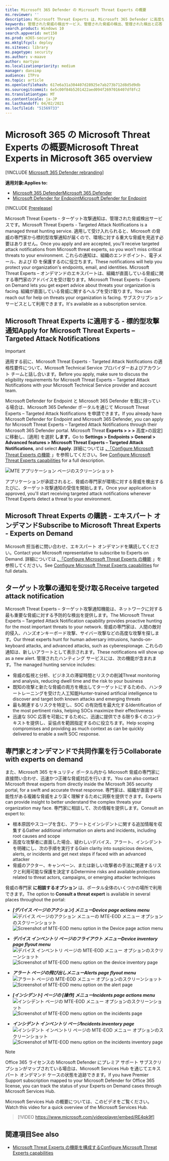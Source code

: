 ```yaml
---
title: Microsoft 365 Defender の Microsoft Threat Experts の概要
ms.reviewer: ''
description: Microsoft Threat Experts は、Microsoft 365 Defender に高度な専門知識を提供します。
keywords: 管理された脅威の検出サービス、管理された脅威の検出、管理された検出と応答 (MDR) サービス、MTE、Microsoft Threat Experts
search.product: Windows 10
search.appverid: met150
ms.prod: m365-security
ms.mktglfcycl: deploy
ms.sitesec: library
ms.pagetype: security
ms.author: v-maave
author: martyav
ms.localizationpriority: medium
manager: dansimp
audience: ITPro
ms.topic: article
ms.openlocfilehash: 617e6a31a304407d28925e7ab273b712d8d5d9db
ms.sourcegitcommit: 6e5c00f84b5201422aed094f2697016407df8fc2
ms.translationtype: MT
ms.contentlocale: ja-JP
ms.lasthandoff: 04/02/2021
ms.locfileid: "51569733"
---
```

# <a name="microsoft-threat-experts-in-microsoft-365-overview"></a><span data-ttu-id="99443-104">Microsoft 365 の Microsoft Threat Experts の概要</span><span class="sxs-lookup"><span data-stu-id="99443-104">Microsoft Threat Experts in Microsoft 365 overview</span></span>

[!INCLUDE [Microsoft 365 Defender rebranding](../includes/microsoft-defender.md)]

<span data-ttu-id="99443-105">**適用対象:**</span><span class="sxs-lookup"><span data-stu-id="99443-105">**Applies to:**</span></span>

- [<span data-ttu-id="99443-106">Microsoft 365 Defender</span><span class="sxs-lookup"><span data-stu-id="99443-106">Microsoft 365 Defender</span></span>](https://go.microsoft.com/fwlink/?linkid=2118804)
- [<span data-ttu-id="99443-107">Microsoft Defender for Endpoint</span><span class="sxs-lookup"><span data-stu-id="99443-107">Microsoft Defender for Endpoint</span></span>](https://go.microsoft.com/fwlink/p/?linkid=2154037)

[!INCLUDE [Prerelease](../includes/prerelease.md)]

<span data-ttu-id="99443-108">Microsoft Threat Experts - ターゲット攻撃通知は、管理された脅威検出サービスです。</span><span class="sxs-lookup"><span data-stu-id="99443-108">Microsoft Threat Experts - Targeted Attack Notifications is a managed threat hunting service.</span></span> <span data-ttu-id="99443-109">適用して受け入れられると、Microsoft の脅威の専門家から標的型攻撃通知が届くので、環境に対する重大な脅威を見逃す必要はありません。</span><span class="sxs-lookup"><span data-stu-id="99443-109">Once you apply and are accepted, you'll receive targeted attack notifications from Microsoft threat experts, so you won't miss critical threats to your environment.</span></span> <span data-ttu-id="99443-110">これらの通知は、組織のエンドポイント、電子メール、および ID を保護するのに役立ちます。</span><span class="sxs-lookup"><span data-stu-id="99443-110">These notifications will help you protect your organization's endpoints, email, and identities.</span></span>
<span data-ttu-id="99443-111">Microsoft Threat Experts – オンデマンドのエキスパートは、組織が直面している脅威に関する専門家のアドバイスを受け取ります。</span><span class="sxs-lookup"><span data-stu-id="99443-111">Microsoft Threat Experts – Experts on Demand lets you get expert advice about threats your organization is facing.</span></span> <span data-ttu-id="99443-112">組織が直面している脅威に関するヘルプを受け取ります。</span><span class="sxs-lookup"><span data-stu-id="99443-112">You can reach out for help on threats your organization is facing.</span></span> <span data-ttu-id="99443-113">サブスクリプション サービスとして利用できます。</span><span class="sxs-lookup"><span data-stu-id="99443-113">It's available as a subscription service.</span></span>

## <a name="apply-for-microsoft-threat-experts--targeted-attack-notifications"></a><span data-ttu-id="99443-114">Microsoft Threat Experts に適用する - 標的型攻撃通知</span><span class="sxs-lookup"><span data-stu-id="99443-114">Apply for Microsoft Threat Experts – Targeted Attack Notifications</span></span>

> [!IMPORTANT]
> <span data-ttu-id="99443-115">適用する前に、Microsoft Threat Experts - Targeted Attack Notifications の適格性要件について、Microsoft Technical Service プロバイダーおよびアカウント チームと話し合います。</span><span class="sxs-lookup"><span data-stu-id="99443-115">Before you apply, make sure to discuss the eligibility requirements for Microsoft Threat Experts – Targeted Attack Notifications  with your Microsoft Technical Service provider and account team.</span></span>

<span data-ttu-id="99443-116">Microsoft Defender for Endpoint と Microsoft 365 Defender を既に持っている場合は、Microsoft 365 Defender ポータルを通じて Microsoft Threat Experts – Targeted Attack Notifications を申請できます。</span><span class="sxs-lookup"><span data-stu-id="99443-116">If you already have Microsoft Defender for Endpoint and Microsoft 365 Defender, you can apply for Microsoft Threat Experts – Targeted Attack Notifications through their Microsoft 365 Defender portal.</span></span> <span data-ttu-id="99443-117">Microsoft Threat **Experts > > >** 高度>の設定] に移動し、[適用] を選択 **します**。</span><span class="sxs-lookup"><span data-stu-id="99443-117">Go to **Settings > Endpoints > General > Advanced features > Microsoft Threat Experts – Targeted Attack Notifications**, and select **Apply**.</span></span> <span data-ttu-id="99443-118">詳細については [、「Configure Microsoft Threat Experts の機能](./configure-microsoft-threat-experts.md) 」を参照してください。</span><span class="sxs-lookup"><span data-stu-id="99443-118">See [Configure Microsoft Threat Experts capabilities](./configure-microsoft-threat-experts.md) for a full description.</span></span>

![MTE アプリケーション ページのスクリーンショット](../../media/mte/mte-collaboratewithmte.png)

<span data-ttu-id="99443-120">アプリケーションが承認されると、脅威の専門家が環境に対する脅威を検出するたびに、ターゲット攻撃通知の受信を開始します。</span><span class="sxs-lookup"><span data-stu-id="99443-120">Once your application is approved, you'll start receiving targeted attack notifications whenever Threat Experts detect a threat to your environment.</span></span>

## <a name="subscribe-to-microsoft-threat-experts---experts-on-demand"></a><span data-ttu-id="99443-121">Microsoft Threat Experts の購読 - エキスパート オンデマンド</span><span class="sxs-lookup"><span data-stu-id="99443-121">Subscribe to Microsoft Threat Experts - Experts on Demand</span></span>

<span data-ttu-id="99443-122">Microsoft 担当者に問い合わせ、エキスパート オンデマンドを購読してください。</span><span class="sxs-lookup"><span data-stu-id="99443-122">Contact your Microsoft representative to subscribe to Experts on Demand.</span></span>  <span data-ttu-id="99443-123">詳細については [、「Configure Microsoft Threat Experts の機能](./configure-microsoft-threat-experts.md) 」を参照してください。</span><span class="sxs-lookup"><span data-stu-id="99443-123">See [Configure Microsoft Threat Experts capabilities](./configure-microsoft-threat-experts.md) for full details.</span></span>

## <a name="receive-targeted-attack-notification"></a><span data-ttu-id="99443-124">ターゲット攻撃の通知を受け取る</span><span class="sxs-lookup"><span data-stu-id="99443-124">Receive targeted attack notification</span></span>

<span data-ttu-id="99443-125">Microsoft Threat Experts – ターゲット攻撃通知機能は、ネットワークに対する最も重要な脅威に対する予防的な検出を提供します。</span><span class="sxs-lookup"><span data-stu-id="99443-125">The Microsoft Threat Experts – Targeted Attack Notification capability provides proactive hunting for the most important threats to your network.</span></span> <span data-ttu-id="99443-126">脅威の専門家は、人間の敵対的侵入、ハンズオンキーボード攻撃、サイバー攻撃などの高度な攻撃を探します。</span><span class="sxs-lookup"><span data-stu-id="99443-126">Our threat experts hunt for human adversary intrusions, hands-on-keyboard attacks, and advanced attacks, such as cyberespionage.</span></span> <span data-ttu-id="99443-127">これらの通知は、新しいアラートとして表示されます。</span><span class="sxs-lookup"><span data-stu-id="99443-127">These notifications will show up as a new alert.</span></span> <span data-ttu-id="99443-128">管理されたハンティング サービスには、次の機能が含まれます。</span><span class="sxs-lookup"><span data-stu-id="99443-128">The managed hunting service includes:</span></span>

- <span data-ttu-id="99443-129">脅威の監視と分析、ビジネスの滞留時間とリスクの削減</span><span class="sxs-lookup"><span data-stu-id="99443-129">Threat monitoring and analysis, reducing dwell time and the risk to your business</span></span>
- <span data-ttu-id="99443-130">既知の攻撃と新たな脅威の両方を検出してターゲットにするための、ハンタートレーニングを受けた人工知能</span><span class="sxs-lookup"><span data-stu-id="99443-130">Hunter-trained artificial intelligence to discover and target both known attacks and emerging threats</span></span>
- <span data-ttu-id="99443-131">最も関連するリスクを特定し、SOC の有効性を最大化する</span><span class="sxs-lookup"><span data-stu-id="99443-131">Identification of the most pertinent risks, helping SOCs maximize their effectiveness</span></span>
- <span data-ttu-id="99443-132">迅速な SOC 応答を可能にするために、迅速に提供できる限り多くのコンテキストを提供し、妥協点を範囲指定するのに役立ちます。</span><span class="sxs-lookup"><span data-stu-id="99443-132">Help scoping compromises and providing as much context as can be quickly delivered to enable a swift SOC response.</span></span>

## <a name="collaborate-with-experts-on-demand"></a><span data-ttu-id="99443-133">専門家とオンデマンドで共同作業を行う</span><span class="sxs-lookup"><span data-stu-id="99443-133">Collaborate with experts on demand</span></span>

<span data-ttu-id="99443-134">また、Microsoft 365 セキュリティ ポータル内から Microsoft 脅威の専門家に直接問い合わせ、迅速かつ正確な脅威対応を行います。</span><span class="sxs-lookup"><span data-stu-id="99443-134">You can also contact Microsoft threat experts from directly inside the Microsoft 365 security portal, for a swift and accurate threat response.</span></span>  <span data-ttu-id="99443-135">専門家は、組織が直面する可能性がある複雑な脅威をより深く理解するために洞察を提供できます。</span><span class="sxs-lookup"><span data-stu-id="99443-135">Experts can provide insight to better understand the complex threats your organization may face.</span></span>  <span data-ttu-id="99443-136">専門家に相談して、次の情報を提供します。</span><span class="sxs-lookup"><span data-stu-id="99443-136">Consult an expert to:</span></span>

- <span data-ttu-id="99443-137">根本原因やスコープを含む、アラートとインシデントに関する追加情報を収集する</span><span class="sxs-lookup"><span data-stu-id="99443-137">Gather additional information on alerts and incidents, including root causes and scope</span></span>
- <span data-ttu-id="99443-138">高度な攻撃者に直面した場合、疑わしいデバイス、アラート、インシデントを明確にし、次の手順を実行する</span><span class="sxs-lookup"><span data-stu-id="99443-138">Gain clarity into suspicious devices, alerts, or incidents and get next steps if faced with an advanced attacker</span></span>
- <span data-ttu-id="99443-139">脅威のアクター、キャンペーン、または新しい攻撃者の手法に関連するリスクと利用可能な保護を決定する</span><span class="sxs-lookup"><span data-stu-id="99443-139">Determine risks and available protections related to threat actors, campaigns, or emerging attacker techniques</span></span>

<span data-ttu-id="99443-140">脅威の専門家 **に相談するオプション** は、ポータル全体のいくつかの場所で利用できます。</span><span class="sxs-lookup"><span data-stu-id="99443-140">The option to **Consult a threat expert** is available in several places throughout the portal:</span></span>

- <span data-ttu-id="99443-141"><i>**[デバイス ページのアクション] メニュー**</i></span><span class="sxs-lookup"><span data-stu-id="99443-141"><i>**Device page actions menu**</i></span></span><BR>
<span data-ttu-id="99443-142">![デバイス ページのアクション メニューの MTE-EOD メニュー オプションのスクリーンショット](../../media/mte/device-actions-mte-highlighted.png)</span><span class="sxs-lookup"><span data-stu-id="99443-142">![Screenshot of MTE-EOD menu option in the Device page action menu](../../media/mte/device-actions-mte-highlighted.png)</span></span>

- <span data-ttu-id="99443-143"><i>**デバイス インベントリ ページのフライアウト メニュー**</i></span><span class="sxs-lookup"><span data-stu-id="99443-143"><i>**Device inventory page flyout menu**</i></span></span><BR>
<span data-ttu-id="99443-144">![デバイス インベントリ ページの MTE-EOD メニュー オプションのスクリーンショット](../../media/mte/device-inventory-mte-highlighted.png)</span><span class="sxs-lookup"><span data-stu-id="99443-144">![Screenshot of MTE-EOD menu option on the device inventory page](../../media/mte/device-inventory-mte-highlighted.png)</span></span>

- <span data-ttu-id="99443-145"><i>**アラート ページの飛び出しメニュー**</i></span><span class="sxs-lookup"><span data-stu-id="99443-145"><i>**Alerts page flyout menu**</i></span></span><BR>
<span data-ttu-id="99443-146">![アラート ページの MTE-EOD メニュー オプションのスクリーンショット](../../media/mte/alerts-actions-mte-highlighted.png)</span><span class="sxs-lookup"><span data-stu-id="99443-146">![Screenshot of MTE-EOD menu option on the alert page](../../media/mte/alerts-actions-mte-highlighted.png)</span></span>

- <span data-ttu-id="99443-147"><i>**[インシデント] ページの [操作] メニュー**</i></span><span class="sxs-lookup"><span data-stu-id="99443-147"><i>**Incidents page actions menu**</i></span></span><BR>
<span data-ttu-id="99443-148">![インシデント ページの MTE-EOD メニュー オプションのスクリーンショット](../../media/mte/incidents-action-mte-highlighted.png)</span><span class="sxs-lookup"><span data-stu-id="99443-148">![Screenshot of MTE-EOD menu option on the incidents page](../../media/mte/incidents-action-mte-highlighted.png)</span></span>

- <span data-ttu-id="99443-149"><i>**インシデント インベントリ ページ**</i></span><span class="sxs-lookup"><span data-stu-id="99443-149"><i>**Incidents inventory page**</i></span></span><BR>
<span data-ttu-id="99443-150">![インシデント インベントリ ページの MTE-EOD メニュー オプションのスクリーンショット](../../media/mte/incidents-inventory-mte-highlighted.png)</span><span class="sxs-lookup"><span data-stu-id="99443-150">![Screenshot of MTE-EOD menu option on the incidents inventory page](../../media/mte/incidents-inventory-mte-highlighted.png)</span></span>

> [!NOTE]
> <span data-ttu-id="99443-151">Office 365 ライセンスの Microsoft Defender にプレミア サポート サブスクリプションがマップされている場合は、Microsoft Services Hub を通じてエキスパート オンデマンド ケースの状態を追跡できます。</span><span class="sxs-lookup"><span data-stu-id="99443-151">If you have Premier Support subscription mapped to your Microsoft Defender for Office 365 license, you can track the status of your Experts on Demand cases through Microsoft Services Hub.</span></span>

<span data-ttu-id="99443-152">Microsoft Services Hub の概要については、このビデオをご覧ください。</span><span class="sxs-lookup"><span data-stu-id="99443-152">Watch this video for a quick overview of the Microsoft Services Hub.</span></span>

> [!VIDEO https://www.microsoft.com/videoplayer/embed/RE4pk9f]

## <a name="see-also"></a><span data-ttu-id="99443-153">関連項目</span><span class="sxs-lookup"><span data-stu-id="99443-153">See also</span></span>

- [<span data-ttu-id="99443-154">Microsoft Threat Experts の機能を構成する</span><span class="sxs-lookup"><span data-stu-id="99443-154">Configure Microsoft Threat Experts capabilities</span></span>](./configure-microsoft-threat-experts.md)
